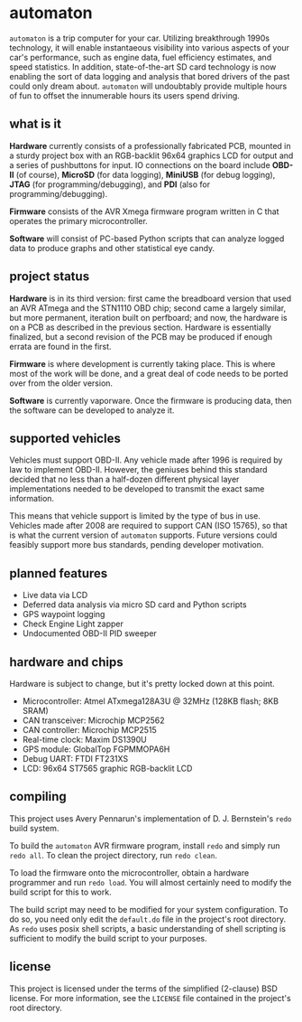 automaton
=========
`automaton` is a trip computer for your car. Utilizing breakthrough 1990s
technology, it will enable instantaeous visibility into various aspects of your
car's performance, such as engine data, fuel efficiency estimates, and speed
statistics. In addition, state-of-the-art SD card technology is now enabling the
sort of data logging and analysis that bored drivers of the past could only
dream about. `automaton` will undoubtably provide multiple hours of fun to
offset the innumerable hours its users spend driving.

what is it
----------
**Hardware** currently consists of a professionally fabricated PCB, mounted in a
sturdy project box with an RGB-backlit 96x64 graphics LCD for output and a
series of pushbuttons for input. IO connections on the board include **OBD-II**
(of course), **MicroSD** (for data logging), **MiniUSB** (for debug logging),
**JTAG** (for programming/debugging), and **PDI** (also for
programming/debugging).

**Firmware** consists of the AVR Xmega firmware program written in C that
operates the primary microcontroller.

**Software** will consist of PC-based Python scripts that can analyze logged
data to produce graphs and other statistical eye candy.

project status
--------------
**Hardware** is in its third version: first came the breadboard version that
used an AVR ATmega and the STN1110 OBD chip; second came a largely similar, but
more permanent, iteration built on perfboard; and now, the hardware is on a PCB
as described in the previous section. Hardware is essentially finalized, but a
second revision of the PCB may be produced if enough errata are found in the
first.

**Firmware** is where development is currently taking place. This is where most
of the work will be done, and a great deal of code needs to be ported over from
the older version.

**Software** is currently vaporware. Once the firmware is producing data, then
the software can be developed to analyze it.

supported vehicles
------------------
Vehicles must support OBD-II. Any vehicle made after 1996 is required by law to
implement OBD-II. However, the geniuses behind this standard decided that no
less than a half-dozen different physical layer implementations needed to be
developed to transmit the exact same information.

This means that vehicle support is limited by the type of bus in use. Vehicles
made after 2008 are required to support CAN (ISO 15765), so that is what the
current version of `automaton` supports. Future versions could feasibly support
more bus standards, pending developer motivation.

planned features
----------------

- Live data via LCD
- Deferred data analysis via micro SD card and Python scripts
- GPS waypoint logging
- Check Engine Light zapper
- Undocumented OBD-II PID sweeper

hardware and chips
------------------

Hardware is subject to change, but it's pretty locked down at this point.

- Microcontroller: Atmel ATxmega128A3U @ 32MHz (128KB flash; 8KB SRAM)
- CAN transceiver: Microchip MCP2562
- CAN controller: Microchip MCP2515
- Real-time clock: Maxim DS1390U
- GPS module: GlobalTop FGPMMOPA6H
- Debug UART: FTDI FT231XS
- LCD: 96x64 ST7565 graphic RGB-backlit LCD

compiling
---------
This project uses Avery Pennarun's implementation of D. J. Bernstein's `redo`
build system.

To build the `automaton` AVR firmware program, install `redo` and simply run
`redo all`. To clean the project directory, run `redo clean`.

To load the firmware onto the microcontroller, obtain a hardware programmer and
run `redo load`. You will almost certainly need to modify the build script for
this to work.

The build script may need to be modified for your system configuration. To do
so, you need only edit the `default.do` file in the project's root directory. As
`redo` uses posix shell scripts, a basic understanding of shell scripting is
sufficient to modify the build script to your purposes.

license
-------
This project is licensed under the terms of the simplified (2-clause) BSD
license. For more information, see the `LICENSE` file contained in the project's
root directory.
